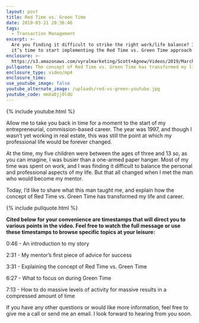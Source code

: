```yaml
---
layout: post
title: Red Time vs. Green Time
date: 2019-03-21 20:36:46
tags:
  - Transaction Management
excerpt: >-
  Are you finding it difficult to strike the right work/life balance? If so,
  it’s time to start implementing the Red Time vs. Green Time approach.
enclosure: >-
  https://s3.amazonaws.com/vyralmarketing/Scott+Agnew/Videos/2019/March/KWEV+Real+Estate-+Red+Time+vs.+Green+Time.mp4
pullquote: The concept of Red Time vs. Green Time has transformed my life and career.
enclosure_type: video/mp4
enclosure_time:
use_youtube_image: false
youtube_alternate_image: /uploads/red-vs-green-youtube.jpg
youtube_code: mmXa0jj0ldU
---
```


{% include youtube.html %}

Allow me to take you back in time for a moment to the start of my entrepreneurial, commission-based career. The year was 1997, and though I wasn’t yet working in real estate, this was still the point at which my professional life would be forever changed.&nbsp;

At the time, my five children were between the ages of three and 13 so, as you can imagine, I was busier than a one-armed paper hanger. Most of my time was spent on work, and I was finding it difficult to balance the personal and professional aspects of my life. But that all changed when I met the man who would become my mentor.&nbsp;

Today, I’d like to share what this man taught me, and explain how the concept of Red Time vs. Green Time has transformed my life and career.

{% include pullquote.html %}

**Cited below for your convenience are timestamps that will direct you to various points in the video. Feel free to watch the full message or use these timestamps to browse specific topics at your leisure:&nbsp;**

0:46 - An introduction to my story

2:31 - My mentor’s first piece of advice for success

3:31 - Explaining the concept of Red Time vs. Green Time

6:27 - What to focus on during Green Time

7:13 - How to do massive levels of activity for massive results in a compressed amount of time

If you have any other questions or would like more information, feel free to give me a call or send me an email. I look forward to hearing from you soon.